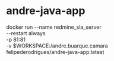 # andre-java-app

docker run --name redmine_sla_server \
--restart always \
-p 81:81 \
-v $WORKSPACE:/andre.buarque.camara \
felipederodrigues/andre-java-app:latest
